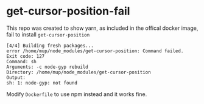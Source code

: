 # get-cursor-position-fail

This repo was created to show yarn, as included in the offical docker image, fail to install `get-cursor-position`

```
[4/4] Building fresh packages...
error /home/mup/node_modules/get-cursor-position: Command failed.
Exit code: 127
Command: sh
Arguments: -c node-gyp rebuild
Directory: /home/mup/node_modules/get-cursor-position
Output:
sh: 1: node-gyp: not found
```

Modify `Dockerfile` to use npm instead and it works fine.
